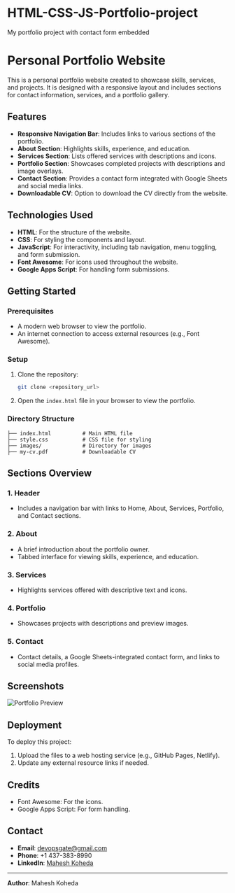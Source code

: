 # HTML-CSS-JS-Portfolio-project
My portfolio project with contact form embedded

# Personal Portfolio Website

This is a personal portfolio website created to showcase skills, services, and projects. It is designed with a responsive layout and includes sections for contact information, services, and a portfolio gallery.

## Features

- **Responsive Navigation Bar**: Includes links to various sections of the portfolio.
- **About Section**: Highlights skills, experience, and education.
- **Services Section**: Lists offered services with descriptions and icons.
- **Portfolio Section**: Showcases completed projects with descriptions and image overlays.
- **Contact Section**: Provides a contact form integrated with Google Sheets and social media links.
- **Downloadable CV**: Option to download the CV directly from the website.

## Technologies Used

- **HTML**: For the structure of the website.
- **CSS**: For styling the components and layout.
- **JavaScript**: For interactivity, including tab navigation, menu toggling, and form submission.
- **Font Awesome**: For icons used throughout the website.
- **Google Apps Script**: For handling form submissions.

## Getting Started

### Prerequisites

- A modern web browser to view the portfolio.
- An internet connection to access external resources (e.g., Font Awesome).

### Setup

1. Clone the repository:
   ```bash
   git clone <repository_url>
   ```
2. Open the `index.html` file in your browser to view the portfolio.

### Directory Structure

```plaintext
├── index.html          # Main HTML file
├── style.css           # CSS file for styling
├── images/             # Directory for images
├── my-cv.pdf           # Downloadable CV
```

## Sections Overview

### 1. Header
- Includes a navigation bar with links to Home, About, Services, Portfolio, and Contact sections.

### 2. About
- A brief introduction about the portfolio owner.
- Tabbed interface for viewing skills, experience, and education.

### 3. Services
- Highlights services offered with descriptive text and icons.

### 4. Portfolio
- Showcases projects with descriptions and preview images.

### 5. Contact
- Contact details, a Google Sheets-integrated contact form, and links to social media profiles.

## Screenshots

![Portfolio Preview](images/portfolio-screenshot.png)

## Deployment

To deploy this project:
1. Upload the files to a web hosting service (e.g., GitHub Pages, Netlify).
2. Update any external resource links if needed.

## Credits

- Font Awesome: For the icons.
- Google Apps Script: For form handling.

## Contact

- **Email**: devopsgate@gmail.com
- **Phone**: +1 437-383-8990
- **LinkedIn**: [Mahesh Koheda](https://www.linkedin.com/in/maheshkoheda/)

---
**Author**: Mahesh Koheda

